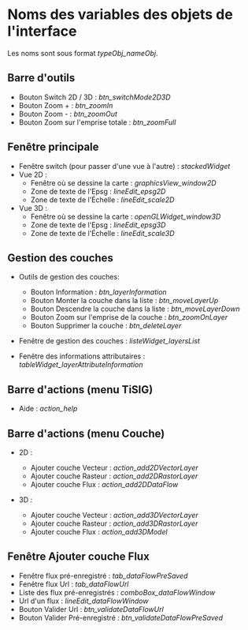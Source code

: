# Noms des variables des objets de l'interface

Les noms sont sous format *typeObj_nameObj*.

## Barre d'outils

- Bouton Switch 2D / 3D : *btn_switchMode2D3D*
- Bouton Zoom + : *btn_zoomIn*
- Bouton Zoom - : *btn_zoomOut*
- Bouton Zoom sur l'emprise totale : *btn_zoomFull*

## Fenêtre principale

- Fenêtre switch (pour passer d'une vue à l'autre) : *stackedWidget*
- Vue 2D :  
  - Fenêtre où se dessine la carte : *graphicsView_window2D*
  - Zone de texte de l'Epsg : *lineEdit_epsg2D*
  - Zone de texte de l'Échelle : *lineEdit_scale2D*
- Vue 3D :
  - Fenêtre où se dessine la carte : *openGLWidget_window3D*
  - Zone de texte de l'Epsg : *lineEdit_epsg3D*
  - Zone de texte de l'Échelle : *lineEdit_scale3D*

## Gestion des couches

- Outils de gestion des couches:
  - Bouton Information : *btn_layerInformation*
  - Bouton Monter la couche dans la liste : *btn_moveLayerUp*
  - Bouton Descendre la couche dans la liste : *btn_moveLayerDown*
  - Bouton Zoom sur l'emprise de la couche : *btn_zoomOnLayer*
  - Bouton Supprimer la couche : *btn_deleteLayer*

- Fenêtre de gestion des couches : *listeWidget_layersList*

- Fenêtre des informations attributaires : *tableWidget_layerAttributeInformation*

## Barre d'actions (menu TiSIG)

  - Aide : *action_help*

## Barre d'actions (menu Couche)

- 2D :
  - Ajouter couche Vecteur : *action_add2DVectorLayer*
  - Ajouter couche Rasteur : *action_add2DRastorLayer*
  - Ajouter couche Flux : *action_add2DDataFlow*

- 3D :
  - Ajouter couche Vecteur : *action_add3DVectorLayer*
  - Ajouter couche Rasteur : *action_add3DRastorLayer*
  - Ajouter couche Flux : *action_add3DModel*

## Fenêtre Ajouter couche Flux
 - Fenêtre flux pré-enregistré : *tab_dataFlowPreSaved*
 - Fenêtre flux Url : *tab_dataFlowUrl*
 - Liste des flux pré-enregistrés : *comboBox_dataFlowWindow*
 - Url d'un flux : *lineEdit_dataFlowWindow*
 - Bouton Valider Url : *btn_validateDataFlowUrl*
 - Bouton Valider Pré-enregistré : *btn_validateDataFlowPreSaved*

